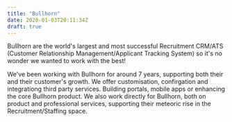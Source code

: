 ```yaml
---
title: "Bullhorn"
date: 2020-01-03T20:11:34Z
draft: true
---
```


Bullhorn are the world's largest and most successful Recruitment CRM/ATS (Customer Relationship Management/Applicant Tracking System) so it's no wonder we wanted to work with the best!

We've been working with Bullhorn for around 7 years, supporting both their and their customer's growth. We offer customisation, confirgation and integrationg third party services. Building portals, mobile apps or enhancing the core Bullhorn product. We also work directly for Bullhorn, both on product and professional services, supporting their meteoric rise in the Recruitment/Staffing space.